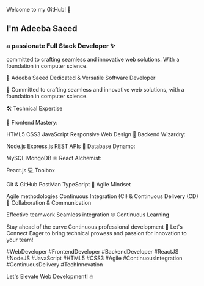 Welcome to my GitHub! 👋 
## I'm Adeeba Saeed
### a passionate Full Stack Developer ✨
committed to crafting seamless and innovative web solutions. With a foundation in computer science.

🌟 Adeeba Saeed
Dedicated & Versatile Software Developer

💼 Committed to crafting seamless and innovative web solutions, with a foundation in computer science.

🛠️ Technical Expertise

🎨 Frontend Mastery:

HTML5
CSS3
JavaScript
Responsive Web Design
🔧 Backend Wizardry:

Node.js
Express.js
REST APIs
💾 Database Dynamo:

MySQL
MongoDB
⚛️ React Alchemist:

React.js
💻 Toolbox

Git & GitHub
PostMan
TypeScript
🚀 Agile Mindset

Agile methodologies
Continuous Integration (CI) & Continuous Delivery (CD)
🤝 Collaboration & Communication

Effective teamwork
Seamless integration
🌐 Continuous Learning

Stay ahead of the curve
Continuous professional development
🔗 Let's Connect
Eager to bring technical prowess and passion for innovation to your team!

#WebDeveloper #FrontendDeveloper #BackendDeveloper #ReactJS #NodeJS #JavaScript #HTML5 #CSS3 #Agile #ContinuousIntegration #ContinuousDelivery #TechInnovation

Let's Elevate Web Development! 🔥






